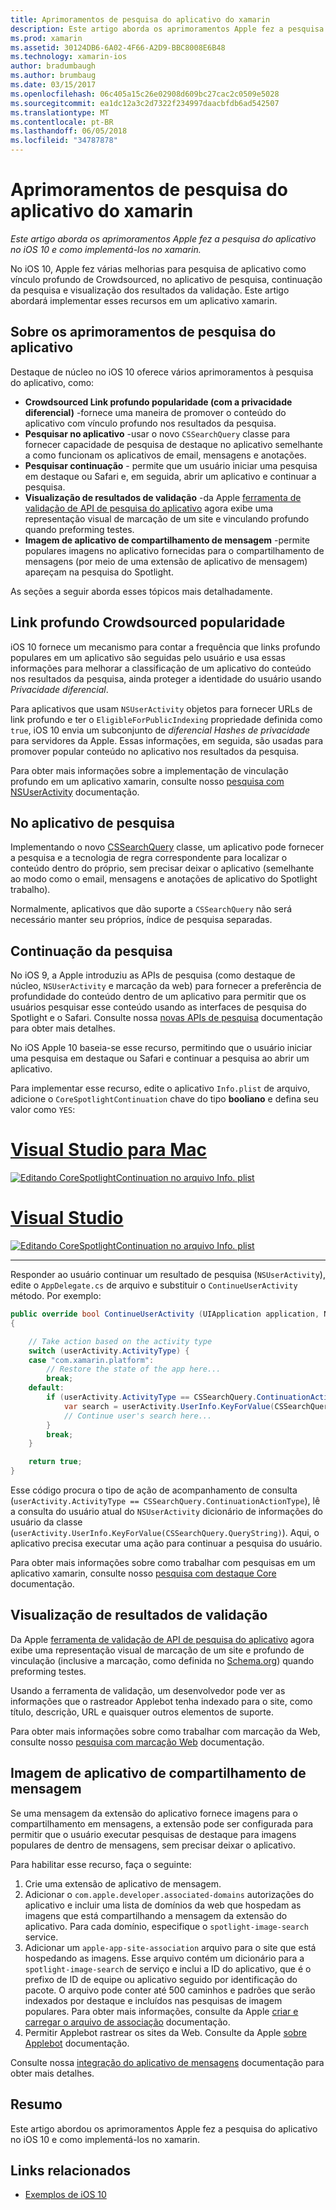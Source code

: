 ```yaml
---
title: Aprimoramentos de pesquisa do aplicativo do xamarin
description: Este artigo aborda os aprimoramentos Apple fez a pesquisa do aplicativo no iOS 10 e como implementá-los no xamarin.
ms.prod: xamarin
ms.assetid: 30124DB6-6A02-4F66-A2D9-BBC8008E6B48
ms.technology: xamarin-ios
author: bradumbaugh
ms.author: brumbaug
ms.date: 03/15/2017
ms.openlocfilehash: 06c405a15c26e02908d609bc27cac2c0509e5028
ms.sourcegitcommit: ea1dc12a3c2d7322f234997daacbfdb6ad542507
ms.translationtype: MT
ms.contentlocale: pt-BR
ms.lasthandoff: 06/05/2018
ms.locfileid: "34787878"
---
```

# <a name="app-search-enhancements-in-xamarinios"></a>Aprimoramentos de pesquisa do aplicativo do xamarin

_Este artigo aborda os aprimoramentos Apple fez a pesquisa do aplicativo no iOS 10 e como implementá-los no xamarin._

No iOS 10, Apple fez várias melhorias para pesquisa de aplicativo como vínculo profundo de Crowdsourced, no aplicativo de pesquisa, continuação da pesquisa e visualização dos resultados da validação. Este artigo abordará implementar esses recursos em um aplicativo xamarin.

## <a name="about-app-search-enhancements"></a>Sobre os aprimoramentos de pesquisa do aplicativo

Destaque de núcleo no iOS 10 oferece vários aprimoramentos à pesquisa do aplicativo, como:

- **Crowdsourced Link profundo popularidade (com a privacidade diferencial)** -fornece uma maneira de promover o conteúdo do aplicativo com vínculo profundo nos resultados da pesquisa.
- **Pesquisar no aplicativo** -usar o novo `CSSearchQuery` classe para fornecer capacidade de pesquisa de destaque no aplicativo semelhante a como funcionam os aplicativos de email, mensagens e anotações.
- **Pesquisar continuação** - permite que um usuário iniciar uma pesquisa em destaque ou Safari e, em seguida, abrir um aplicativo e continuar a pesquisa.
- **Visualização de resultados de validação** -da Apple [ferramenta de validação de API de pesquisa do aplicativo](https://search.developer.apple.com/appsearch-validation-tool) agora exibe uma representação visual de marcação de um site e vinculando profundo quando preforming testes.
- **Imagem de aplicativo de compartilhamento de mensagem** -permite populares imagens no aplicativo fornecidas para o compartilhamento de mensagens (por meio de uma extensão de aplicativo de mensagem) apareçam na pesquisa do Spotlight.

As seções a seguir aborda esses tópicos mais detalhadamente.

## <a name="crowdsourced-deep-link-popularity"></a>Link profundo Crowdsourced popularidade

iOS 10 fornece um mecanismo para contar a frequência que links profundo populares em um aplicativo são seguidas pelo usuário e usa essas informações para melhorar a classificação de um aplicativo do conteúdo nos resultados da pesquisa, ainda proteger a identidade do usuário usando  *Privacidade diferencial*.

Para aplicativos que usam `NSUserActivity` objetos para fornecer URLs de link profundo e ter o `EligibleForPublicIndexing` propriedade definida como `true`, iOS 10 envia um subconjunto de *diferencial Hashes de privacidade* para servidores da Apple. Essas informações, em seguida, são usadas para promover popular conteúdo no aplicativo nos resultados da pesquisa.

Para obter mais informações sobre a implementação de vinculação profundo em um aplicativo xamarin, consulte nosso [pesquisa com NSUserActivity](~/ios/platform/search/nsuseractivity.md) documentação.

## <a name="in-app-searching"></a>No aplicativo de pesquisa

Implementando o novo [CSSearchQuery](https://developer.apple.com/reference/corespotlight/cssearchquery) classe, um aplicativo pode fornecer a pesquisa e a tecnologia de regra correspondente para localizar o conteúdo dentro do próprio, sem precisar deixar o aplicativo (semelhante ao modo como o email, mensagens e anotações de aplicativo do Spotlight trabalho).

Normalmente, aplicativos que dão suporte a `CSSearchQuery` não será necessário manter seu próprios, índice de pesquisa separadas. 

## <a name="search-continuation"></a>Continuação da pesquisa

No iOS 9, a Apple introduziu as APIs de pesquisa (como destaque de núcleo, `NSUserActivity` e marcação da web) para fornecer a preferência de profundidade do conteúdo dentro de um aplicativo para permitir que os usuários pesquisar esse conteúdo usando as interfaces de pesquisa do Spotlight e o Safari. Consulte nossa [novas APIs de pesquisa](~/ios/platform/search/index.md) documentação para obter mais detalhes.

No iOS Apple 10 baseia-se esse recurso, permitindo que o usuário iniciar uma pesquisa em destaque ou Safari e continuar a pesquisa ao abrir um aplicativo. 

Para implementar esse recurso, edite o aplicativo `Info.plist` de arquivo, adicione o `CoreSpotlightContinuation` chave do tipo **booliano** e defina seu valor como `YES`:

# <a name="visual-studio-for-mactabvsmac"></a>[Visual Studio para Mac](#tab/vsmac)

[![](app-search-enhancements-images/search01.png "Editando CoreSpotlightContinuation no arquivo Info. plist")](app-search-enhancements-images/search01.png#lightbox)

# <a name="visual-studiotabvswin"></a>[Visual Studio](#tab/vswin)

[![](app-search-enhancements-images/searchw01.png "Editando CoreSpotlightContinuation no arquivo Info. plist")](app-search-enhancements-images/search01.png#lightbox)

-----

Responder ao usuário continuar um resultado de pesquisa (`NSUserActivity`), edite o `AppDelegate.cs` de arquivo e substituir o `ContinueUserActivity` método. Por exemplo:

```csharp
public override bool ContinueUserActivity (UIApplication application, NSUserActivity userActivity, UIApplicationRestorationHandler completionHandler)
{

    // Take action based on the activity type
    switch (userActivity.ActivityType) {
    case "com.xamarin.platform":
        // Restore the state of the app here...
        break;
    default:
        if (userActivity.ActivityType == CSSearchQuery.ContinuationActionType) {
            var search = userActivity.UserInfo.KeyForValue(CSSearchQuery.QueryString);
            // Continue user's search here...
        }
        break;
    }

    return true;
}
```

Esse código procura o tipo de ação de acompanhamento de consulta (`userActivity.ActivityType == CSSearchQuery.ContinuationActionType`), lê a consulta do usuário atual do `NSUserActivity` dicionário de informações do usuário da classe (`userActivity.UserInfo.KeyForValue(CSSearchQuery.QueryString)`). Aqui, o aplicativo precisa executar uma ação para continuar a pesquisa do usuário.

Para obter mais informações sobre como trabalhar com pesquisas em um aplicativo xamarin, consulte nosso [pesquisa com destaque Core](~/ios/platform/search/corespotlight.md) documentação.

## <a name="visualization-of-validation-results"></a>Visualização de resultados de validação

Da Apple [ferramenta de validação de API de pesquisa do aplicativo](https://search.developer.apple.com/appsearch-validation-tool) agora exibe uma representação visual de marcação de um site e profundo de vinculação (inclusive a marcação, como definida no [Schema.org](http://schema.org/)) quando preforming testes.

Usando a ferramenta de validação, um desenvolvedor pode ver as informações que o rastreador Applebot tenha indexado para o site, como título, descrição, URL e quaisquer outros elementos de suporte.

Para obter mais informações sobre como trabalhar com marcação da Web, consulte nosso [pesquisa com marcação Web](~/ios/platform/search/web-markup.md) documentação.

## <a name="message-app-image-sharing"></a>Imagem de aplicativo de compartilhamento de mensagem

Se uma mensagem da extensão do aplicativo fornece imagens para o compartilhamento em mensagens, a extensão pode ser configurada para permitir que o usuário executar pesquisas de destaque para imagens populares de dentro de mensagens, sem precisar deixar o aplicativo.

Para habilitar esse recurso, faça o seguinte:

1. Crie uma extensão de aplicativo de mensagem.
2. Adicionar o `com.apple.developer.associated-domains` autorizações do aplicativo e incluir uma lista de domínios da web que hospedam as imagens que está compartilhando a mensagem da extensão do aplicativo. Para cada domínio, especifique o `spotlight-image-search` service.
3. Adicionar um `apple-app-site-association` arquivo para o site que está hospedando as imagens. Esse arquivo contém um dicionário para a `spotlight-image-search` de serviço e inclui a ID do aplicativo, que é o prefixo de ID de equipe ou aplicativo seguido por identificação do pacote. O arquivo pode conter até 500 caminhos e padrões que serão indexados por destaque e incluídos nas pesquisas de imagem populares. Para obter mais informações, consulte da Apple [criar e carregar o arquivo de associação](https://developer.apple.com/library/prerelease/content/documentation/General/Conceptual/AppSearch/UniversalLinks.html#//apple_ref/doc/uid/TP40016308-CH12-SW4) documentação.
4. Permitir Applebot rastrear os sites da Web. Consulte da Apple [sobre Applebot](https://support.apple.com/HT204683) documentação.

Consulte nossa [integração do aplicativo de mensagens](~/ios/platform/message-app-integration/index.md) documentação para obter mais detalhes.

## <a name="summary"></a>Resumo

Este artigo abordou os aprimoramentos Apple fez a pesquisa do aplicativo no iOS 10 e como implementá-los no xamarin.



## <a name="related-links"></a>Links relacionados

- [Exemplos de iOS 10](https://developer.xamarin.com/samples/ios/iOS10/)
